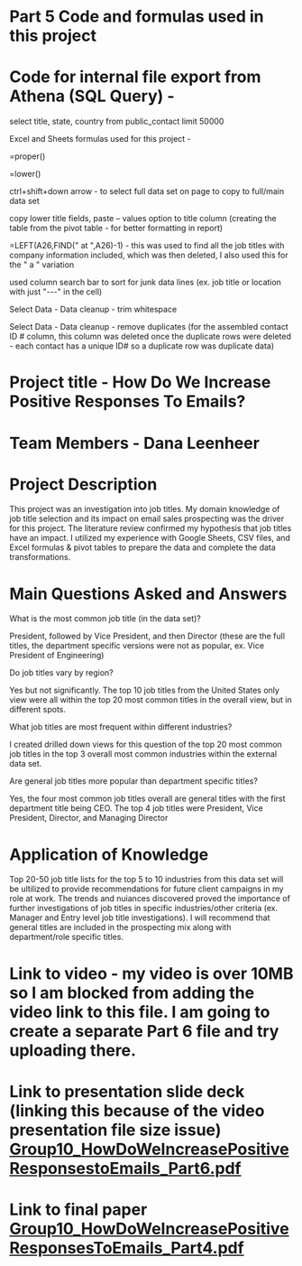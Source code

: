 # Part 5 Code and formulas used in this project
# Code for internal file export from Athena (SQL Query) - 
select title, state, country
from public_contact limit 50000

Excel and Sheets formulas used for this project - 

=proper()

=lower()

ctrl+shift+down arrow - to select full data set on page to copy to full/main data set

copy lower title fields, paste – values option to title column (creating the table from the pivot table - for better formatting in report)

=LEFT(A26,FIND(" at ",A26)-1) - this was used to find all the job titles with company information included, which was then deleted, I also used this for the " a " variation

used column search bar to sort for junk data lines (ex. job title or location with just "---" in the cell)

Select Data - Data cleanup - trim whitespace

Select Data - Data cleanup - remove duplicates (for the assembled contact ID # column, this column was deleted once the duplicate rows were deleted - each contact has a unique ID# so a duplicate row was duplicate data)

# Project title - How Do We Increase Positive Responses To Emails?
# Team Members - Dana Leenheer
# Project Description
This project was an investigation into job titles. My domain knowledge of job title selection and its impact on email sales prospecting was the driver for this project. The literature review confirmed my hypothesis that job titles have an impact.
I utilized my experience with Google Sheets, CSV files, and Excel formulas & pivot tables to prepare the data and complete the data transformations.
# Main Questions Asked and Answers
What is the most common job title (in the data set)? 

President, followed by Vice President, and then Director (these are the full titles, the department specific versions were not as popular, ex. Vice President of Engineering)

Do job titles vary by region? 

Yes but not significantly. The top 10 job titles from the United States only view were all within the top 20 most common titles in the overall view, but in different spots. 

What job titles are most frequent within different industries? 

I created drilled down views for this question of the top 20 most common job titles in the top 3 overall most common industries within the external data set.

Are general job titles more popular than department specific titles?

Yes, the four most common job titles overall are general titles with the first department title being CEO. The top 4 job titles were President, Vice President, Director, and Managing Director

# Application of Knowledge
Top 20-50 job title lists for the top 5 to 10 industries from this data set will be ultilized to provide recommendations for future client campaigns in my role at work. The trends and nuiances discovered proved the importance
of further investigations of job titles in specific industries/other criteria (ex. Manager and Entry level job title investigations). I will recommend that general titles are included in the prospecting mix along with department/role specific titles.

# Link to video - my video is over 10MB so I am blocked from adding the video link to this file. I am going to create a separate Part 6 file and try uploading there. 

# Link to presentation slide deck (linking this because of the video presentation file size issue) [Group10_HowDoWeIncreasePositiveResponsestoEmails_Part6.pdf](https://github.com/DLeenheer/CSPB_4502_project/files/13643746/Group10_HowDoWeIncreasePositiveResponsestoEmails_Part6.pdf)

# Link to final paper [Group10_HowDoWeIncreasePositiveResponsesToEmails_Part4.pdf](https://github.com/DLeenheer/CSPB_4502_project/files/13643739/Group10_HowDoWeIncreasePositiveResponsesToEmails_Part4.pdf)






